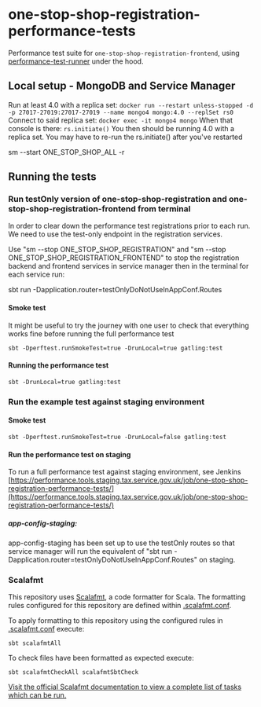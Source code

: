 # one-stop-shop-registration-performance-tests
Performance test suite for `one-stop-shop-registration-frontend`, using [performance-test-runner](https://github.com/hmrc/performance-test-runner) under the hood.

## Local setup - MongoDB and Service Manager

Run at least 4.0 with a replica set: `docker run --restart unless-stopped -d -p 27017-27019:27017-27019 --name mongo4 mongo:4.0 --replSet rs0`
Connect to said replica set: `docker exec -it mongo4 mongo`
When that console is there: `rs.initiate()`
You then should be running 4.0 with a replica set. You may have to re-run the rs.initiate() after you've restarted

sm --start ONE_STOP_SHOP_ALL -r

## Running the tests

### Run testOnly version of one-stop-shop-registration and one-stop-shop-registration-frontend from terminal

In order to clear down the performance test registrations prior to each run. We need to use the test-only endpoint in the 
registration services.

Use "sm --stop ONE_STOP_SHOP_REGISTRATION" and "sm --stop ONE_STOP_SHOP_REGISTRATION_FRONTEND" to stop the 
registration backend and frontend services in service manager then in the terminal for each service run:

sbt run -Dapplication.router=testOnlyDoNotUseInAppConf.Routes

#### Smoke test

It might be useful to try the journey with one user to check that everything works fine before running the full performance test
```
sbt -Dperftest.runSmokeTest=true -DrunLocal=true gatling:test
```

#### Running the performance test
```
sbt -DrunLocal=true gatling:test
```
### Run the example test against staging environment

#### Smoke test
```
sbt -Dperftest.runSmokeTest=true -DrunLocal=false gatling:test
```

#### Run the performance test on staging

To run a full performance test against staging environment, see Jenkins [https://performance.tools.staging.tax.service.gov.uk/job/one-stop-shop-registration-performance-tests/](https://performance.tools.staging.tax.service.gov.uk/job/one-stop-shop-registration-performance-tests/)

##### app-config-staging:
app-config-staging has been set up to use the testOnly routes so that service manager will run the equivalent of
"sbt run -Dapplication.router=testOnlyDoNotUseInAppConf.Routes" on staging.


### Scalafmt
 This repository uses [Scalafmt](https://scalameta.org/scalafmt/), a code formatter for Scala. The formatting rules configured for this repository are defined within [.scalafmt.conf](.scalafmt.conf).

 To apply formatting to this repository using the configured rules in [.scalafmt.conf](.scalafmt.conf) execute:

 ```
 sbt scalafmtAll
 ```

 To check files have been formatted as expected execute:

 ```
 sbt scalafmtCheckAll scalafmtSbtCheck
 ```

[Visit the official Scalafmt documentation to view a complete list of tasks which can be run.](https://scalameta.org/scalafmt/docs/installation.html#task-keys)
